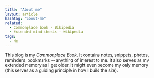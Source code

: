 ```yaml
---
title: "About me"
layout: article
hashtag: "about-me"
related:
  - Commonplace book - Wikipedia
  - Extended mind thesis - Wikipedia
tags:
  - Me
---
```

This blog is my *Commonplace Book*. It contains notes, snippets, photos, reminders, bookmarks -- anything of interest to me. It also serves as my extended memory as I get older. It might even become my only memory (this serves as a guiding principle in how I build the site).